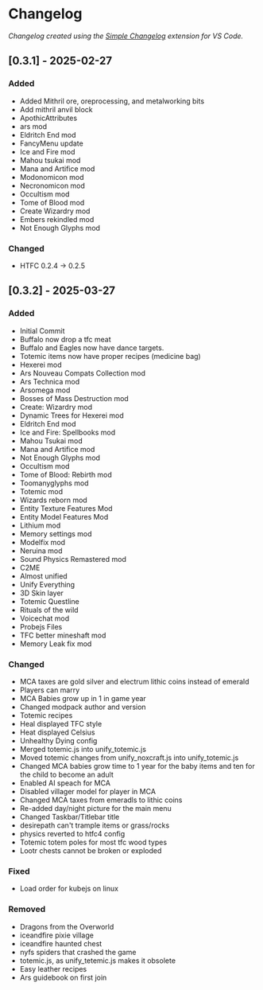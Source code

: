 # Changelog

*Changelog created using the [Simple Changelog](https://marketplace.visualstudio.com/items?itemName=tobiaswaelde.vscode-simple-changelog) extension for VS Code.*

## [0.3.1] - 2025-02-27
### Added
- Added Mithril ore, oreprocessing, and metalworking bits
- Add mithril anvil block
- ApothicAttributes
- ars mod
- Eldritch End mod
- FancyMenu update
- Ice and Fire mod
- Mahou tsukai mod
- Mana and Artifice mod
- Modonomicon mod
- Necronomicon mod
- Occultism mod
- Tome of Blood mod
- Create Wizardry mod
- Embers rekindled mod
- Not Enough Glyphs mod

### Changed
- HTFC 0.2.4 -> 0.2.5


## [0.3.2] - 2025-03-27
### Added
- Initial Commit
- Buffalo now drop a tfc meat
- Buffalo and Eagles now have dance targets.
- Totemic items now have proper recipes (medicine bag)
- Hexerei mod
- Ars Nouveau Compats Collection mod
- Ars Technica mod
- Arsomega mod
- Bosses of Mass Destruction mod
- Create: Wizardry mod
- Dynamic Trees for Hexerei mod
- Eldritch End mod
- Ice and Fire: Spellbooks mod
- Mahou Tsukai mod
- Mana and Artifice mod
- Not Enough Glyphs mod
- Occultism mod
- Tome of Blood: Rebirth mod
- Toomanyglyphs mod
- Totemic mod
- Wizards reborn mod
- Entity Texture Features Mod
- Entity Model Features Mod
- Lithium mod
- Memory settings mod
- Modelfix mod
- Neruina mod
- Sound Physics Remastered mod
- C2ME
- Almost unified
- Unify Everything
- 3D Skin layer
- Totemic Questline
- Rituals of the wild
- Voicechat mod
- Probejs Files
- TFC better mineshaft mod
- Memory Leak fix mod

### Changed
- MCA taxes are gold silver and electrum lithic coins instead of emerald
- Players can marry
- MCA Babies grow up in 1 in game year
- Changed modpack author and version
- Totemic recipes
- Heal displayed TFC style
- Heat displayed Celsius
- Unhealthy Dying config
- Merged totemic.js into unify_totemic.js
- Moved totemic changes from unify_noxcraft.js into unify_totemic.js
- Changed MCA babies grow time to 1 year for the baby items and ten for the child to become an adult
- Enabled AI speach for MCA
- Disabled villager model for player in MCA
- Changed MCA taxes from emeradls to lithic coins
- Re-added day/night picture for the main menu
- Changed Taskbar/Titlebar title
- desirepath can't trample items or grass/rocks
- physics reverted to htfc4 config
- Totemic totem poles for most tfc wood types
- Lootr chests cannot be broken or exploded

### Fixed
- Load order for kubejs on linux

### Removed
- Dragons from the Overworld
- iceandfire pixie village
- iceandfire haunted chest
- nyfs spiders that crashed the game
- totemic.js, as unify_tetemic.js makes it obsolete
- Easy leather recipes
- Ars guidebook on first join